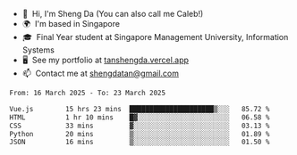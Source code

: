 <!---
tan-sd/tan-sd is a ✨ special ✨ repository because its `README.md` (this file) appears on your GitHub profile.
You can click the Preview link to take a look at your changes.
--->
- 👋  Hi, I'm Sheng Da (You can also call me Caleb!)
- 🌍  I'm based in Singapore
- 🎓  Final Year student at Singapore Management University, Information Systems
- 🖥️  See my portfolio at [tanshengda.vercel.app](https://tanshengda.vercel.app/)
- 📫  Contact me at [shengdatan@gmail.com](mailto:shengdatan@gmail.com)

<!--START_SECTION:waka-->

```txt
From: 16 March 2025 - To: 23 March 2025

Vue.js        15 hrs 23 mins  █████████████████████▒░░░   85.72 %
HTML          1 hr 10 mins    █▓░░░░░░░░░░░░░░░░░░░░░░░   06.58 %
CSS           33 mins         ▓░░░░░░░░░░░░░░░░░░░░░░░░   03.13 %
Python        20 mins         ▒░░░░░░░░░░░░░░░░░░░░░░░░   01.89 %
JSON          16 mins         ▒░░░░░░░░░░░░░░░░░░░░░░░░   01.50 %
```

<!--END_SECTION:waka-->
